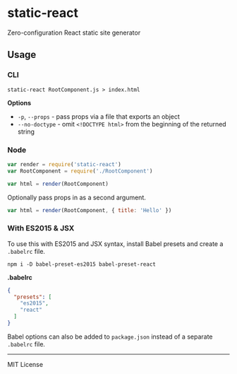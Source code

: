 # static-react

Zero-configuration React static site generator

## Usage

### CLI

```
static-react RootComponent.js > index.html
```

**Options**

- `-p`, `--props` - pass props via a file that exports an object
- `--no-doctype` - omit `<!DOCTYPE html>` from the beginning of the returned string

### Node

```js
var render = require('static-react')
var RootComponent = require('./RootComponent')

var html = render(RootComponent)
```

Optionally pass props in as a second argument.

```js
var html = render(RootComponent, { title: 'Hello' })
```

### With ES2015 & JSX

To use this with ES2015 and JSX syntax, install Babel presets and create a `.babelrc` file.

```
npm i -D babel-preset-es2015 babel-preset-react
```

**.babelrc**

```json
{
  "presets": [
    "es2015",
    "react"
  ]
}
```

Babel options can also be added to `package.json` instead of a separate `.babelrc` file.

---

MIT License
